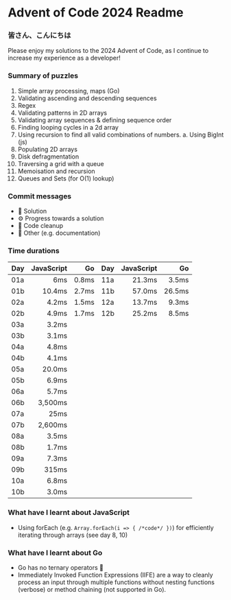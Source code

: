 # Advent of Code 2024 Readme

### 皆さん、こんにちは
Please enjoy my solutions to the 2024 Advent of Code, as I continue to increase my experience as a developer!

### Summary of puzzles
1. Simple array processing, maps (Go)
2. Validating ascending and descending sequences
3. Regex
4. Validating patterns in 2D arrays
5. Validating array sequences & defining sequence order
6. Finding looping cycles in a 2d array
7. Using recursion to find all valid combinations of numbers.
    a. Using BigInt (js)
8. Populating 2D arrays
9. Disk defragmentation
10. Traversing a grid with a queue
11. Memoisation and recursion
12. Queues and Sets (for O(1) lookup)

### Commit messages
- 🧩 Solution
- ⚙️ Progress towards a solution
- 🧹 Code cleanup
- 📖 Other (e.g. documentation)

### Time durations

| Day | JavaScript  | Go        | Day | JavaScript | Go         |
| --- | ---------:  | --------: | --- | ---------: | ---------: |
| 01a | 6ms         | 0.8ms     | 11a | 21.3ms     | 3.5ms      |
| 01b | 10.4ms      | 2.7ms     | 11b | 57.0ms     | 26.5ms     |
| 02a | 4.2ms       | 1.5ms     | 12a | 13.7ms     | 9.3ms      |
| 02b | 4.9ms       | 1.7ms     | 12b | 25.2ms     | 8.5ms      |
| 03a | 3.2ms       |           |
| 03b | 3.1ms       |           |
| 04a | 4.8ms       |           |
| 04b | 4.1ms       |           |
| 05a | 20.0ms      |           |
| 05b | 6.9ms       |           |
| 06a | 5.7ms       |           |
| 06b | 3,500ms     |           |
| 07a | 25ms        |           |
| 07b | 2,600ms     |           |
| 08a | 3.5ms       |           |
| 08b | 1.7ms       |           |
| 09a | 7.3ms       |           |
| 09b | 315ms       |           |
| 10a | 6.8ms       |           |
| 10b | 3.0ms       |           |

### What have I learnt about JavaScript
- Using forEach (e.g. `Array.forEach(i => { /*code*/ })`) for efficiently iterating through arrays (see day 8, 10)

### What have I learnt about Go
- Go has no ternary operators 😬
- Immediately Invoked Function Expressions (IIFE) are a way to cleanly process an input through multiple functions without nesting functions (verbose) or method chaining (not supported in Go).